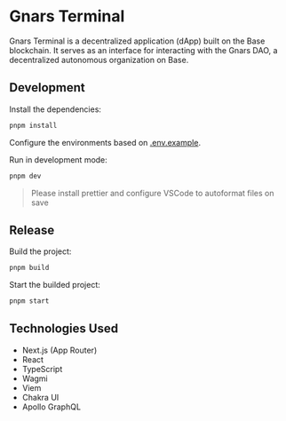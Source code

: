 # Gnars Terminal

Gnars Terminal is a decentralized application (dApp) built on the Base blockchain. It serves as an interface for interacting with the Gnars DAO, a decentralized autonomous organization on Base.

## Development

Install the dependencies:

```bash
pnpm install
```

Configure the environments based on [.env.example](/.env.example).

Run in development mode:

```bash
pnpm dev
```

> Please install prettier and configure VSCode to autoformat files on save

## Release

Build the project:

```bash
pnpm build
```

Start the builded project:

```bash
pnpm start
```

## Technologies Used

- Next.js (App Router)
- React
- TypeScript
- Wagmi
- Viem
- Chakra UI
- Apollo GraphQL

